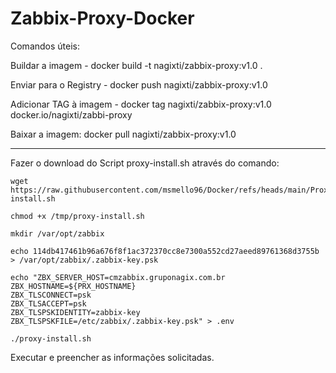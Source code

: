 # Zabbix-Proxy-Docker

Comandos úteis: 

Buildar a imagem - docker build -t nagixti/zabbix-proxy:v1.0 .

Enviar para o Registry - docker push nagixti/zabbix-proxy:v1.0

Adicionar TAG à imagem - docker tag nagixti/zabbix-proxy:v1.0 docker.io/nagixti/zabbi-proxy

Baixar a imagem: docker pull nagixti/zabbix-proxy:v1.0

-----

Fazer o download do Script proxy-install.sh através do comando: 
```
wget https://raw.githubusercontent.com/msmello96/Docker/refs/heads/main/Proxy/proxy-install.sh
```
```
chmod +x /tmp/proxy-install.sh
```
```
mkdir /var/opt/zabbix
```
```
echo 114db417461b96a676f8f1ac372370cc8e7300a552cd27aeed89761368d3755b > /var/opt/zabbix/.zabbix-key.psk
```
```
echo "ZBX_SERVER_HOST=cmzabbix.gruponagix.com.br
ZBX_HOSTNAME=${PRX_HOSTNAME}
ZBX_TLSCONNECT=psk
ZBX_TLSACCEPT=psk
ZBX_TLSPSKIDENTITY=zabbix-key
ZBX_TLSPSKFILE=/etc/zabbix/.zabbix-key.psk" > .env
```
```
./proxy-install.sh
```

Executar e preencher as informações solicitadas.

